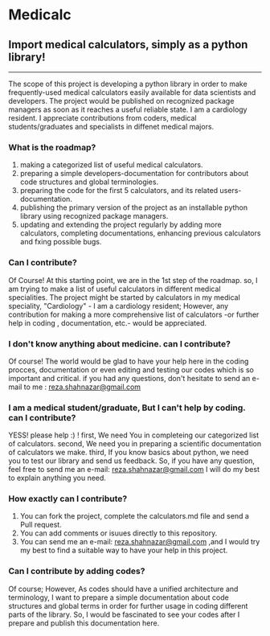 # Medicalc 
## Import medical calculators, simply as a python library!

***

The scope of this project is developing a python library in order to make frequently-used medical calculators easily available for data scientists and developers. The project would be published on recognized package managers as soon as it reaches a useful reliable state.
I am a cardiology resident. I appreciate contributions from coders, medical students/graduates and specialists in diffenet medical majors.


### What is the roadmap?
1. making a categorized list of useful medical calculators.
2. preparing a simple developers-documentation for contributors about code structures and global terminologies.
3. preparing the code for the first 5 calculators, and its related users-documentation.
4. publishing the primary version of the project as an installable python library using recognized package managers.
5. updating and extending the project regularly by adding more calculators, completing documentations, enhancing previous calculators and fxing possible bugs.


### Can I contribute?
Of Course!
At this starting point, we are in the 1st step of the roadmap. so, I am trying to make a list of useful calculators in different medical specialities. 
The project might be started by calculators in my medical speciality, "Cardiology" - I am a cardiology resident; However, any contribution for making a more comprehensive list of calculators -or further help in coding , documentation, etc.- would be appreciated.

### I don't know anything about medicine. can I contribute?
Of course! The world would be glad to have your help here in the coding procces, documentation or even editing and testing our codes which is so important and critical. if you had any questions, don't hesitate to send an e-mail to me : reza.shahnazar@gmail.com

### I am a medical student/graduate, But I can't help by coding. can I contribute?
YESS! please help :) !
first, We need You in completeing our categorized list of calculators.
second, We need you in preparing a scientific documentation of calculators we make.
third, If you know basics about python, we need you to test our library and send us feedback.
So, if you have any question, feel free to send me an e-mail: reza.shahnazar@gmail.com  I will do my best to explain anything you need.

### How exactly can I contribute?
1. You can fork the project, complete the calculators.md file and send a Pull request.
2. You can add comments or isuues directly to this repository.
3. You can send me an e-mail: reza.shahnazar@gmail.com ,and I would try my best to find a suitable way to have your help in this project.

### Can I contribute by adding codes?
Of course; However, As codes should have a unified architecture and terminology, I want to prepare a simple documentation about code structures and global terms in order for further usage in coding different parts of the library. So, I would be fascinated to see your codes after I prepare and publish this documentation here.
